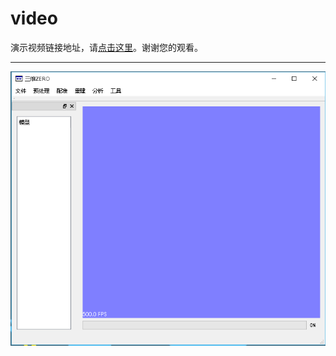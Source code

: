 # video
演示视频链接地址，请[点击这里](http://v.ku6.com/show/DoJZtohyg7masTOAfECscw...html
)。谢谢您的观看。
*******
![](https://github.com/bozhicheng91/pictures/blob/master/zero-picture.png?raw=true)
